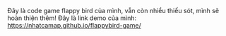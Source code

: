 Đây là code game flappy bird của mình, vẫn còn nhiều thiếu sót, mình sẽ hoàn thiện thêm!
Đây là link demo của mình:
  https://nhatcamap.github.io/flappybird-game/
